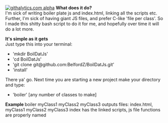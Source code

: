 [![githalytics.com alpha](https://cruel-carlota.pagodabox.com/287f55bc8bb5d2bda275b4e2f565405f "githalytics.com")](http://githalytics.com/BelfordZ/BoilDatJs)
<b>What does it do? </b><br>
I'm sick of writing boiler plate js and index.html, linking all the scripts etc. Further, I'm sick of having giant JS files, and prefer C-like 'file per class'. So I made this shitty bash script to do it for me, and hopefully over time it will do a lot more.

<b>It's simple as it gets</b><br>
Just type this into your terminal:
<ul>
<li>'mkdir BoilDatJs'</li>
<li>'cd BoilDatJs'</li>
<li>'git clone git@github.com:BelfordZ/BoilDatJs.git'</li>
<li>'install'</li>
</ul>

There ya' go. Next time you are starting a new project make your directory and type:
<ul>
<li>'boiler' [any number of classes to make]</li>
</ul>

<b> Example </b>
boiler myClass1 myClass2 myClass3
outputs files: index.html, myClass1 myClass2 myClass3
index has the linked scripts, js file functions are properly named